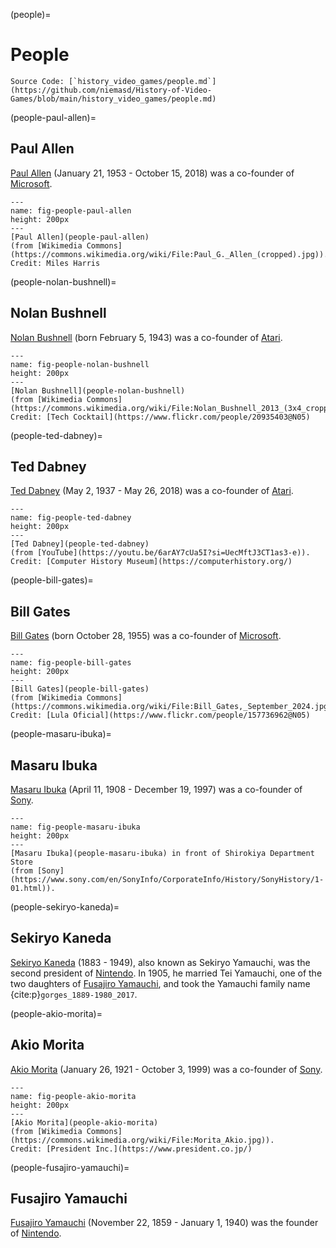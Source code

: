 (people)=
# People

```{note}
Source Code: [`history_video_games/people.md`](https://github.com/niemasd/History-of-Video-Games/blob/main/history_video_games/people.md)
```

(people-paul-allen)=
## Paul Allen
[Paul Allen](people-paul-allen) (January 21, 1953 - October 15, 2018) was a co-founder of [Microsoft](consoles-microsoft).

```{figure} ../images/people/paul-allen.jpg
---
name: fig-people-paul-allen
height: 200px
---
[Paul Allen](people-paul-allen)
(from [Wikimedia Commons](https://commons.wikimedia.org/wiki/File:Paul_G._Allen_(cropped).jpg)).
Credit: Miles Harris
```

(people-nolan-bushnell)=
## Nolan Bushnell
[Nolan Bushnell](people-nolan-bushnell) (born February 5, 1943) was a co-founder of [Atari](consoles-atari).

```{figure} ../images/people/nolan-bushnell.jpg
---
name: fig-people-nolan-bushnell
height: 200px
---
[Nolan Bushnell](people-nolan-bushnell)
(from [Wikimedia Commons](https://commons.wikimedia.org/wiki/File:Nolan_Bushnell_2013_(3x4_cropped).jpg)).
Credit: [Tech Cocktail](https://www.flickr.com/people/20935403@N05)
```

(people-ted-dabney)=
## Ted Dabney
[Ted Dabney](people-ted-dabney) (May 2, 1937 - May 26, 2018) was a co-founder of [Atari](consoles-atari).

```{figure} ../images/people/ted-dabney.jpg
---
name: fig-people-ted-dabney
height: 200px
---
[Ted Dabney](people-ted-dabney)
(from [YouTube](https://youtu.be/6arAY7cUa5I?si=UecMftJ3CT1as3-e)).
Credit: [Computer History Museum](https://computerhistory.org/)
```

(people-bill-gates)=
## Bill Gates
[Bill Gates](people-bill-gates) (born October 28, 1955) was a co-founder of [Microsoft](consoles-microsoft).

```{figure} ../images/people/bill-gates.jpg
---
name: fig-people-bill-gates
height: 200px
---
[Bill Gates](people-bill-gates)
(from [Wikimedia Commons](https://commons.wikimedia.org/wiki/File:Bill_Gates,_September_2024.jpg)).
Credit: [Lula Oficial](https://www.flickr.com/people/157736962@N05)
```

(people-masaru-ibuka)=
## Masaru Ibuka
[Masaru Ibuka](people-masaru-ibuka) (April 11, 1908 - December 19, 1997) was a co-founder of [Sony](consoles-sony).

```{figure} ../images/people/masaru-ibuka.jpg
---
name: fig-people-masaru-ibuka
height: 200px
---
[Masaru Ibuka](people-masaru-ibuka) in front of Shirokiya Department Store
(from [Sony](https://www.sony.com/en/SonyInfo/CorporateInfo/History/SonyHistory/1-01.html)).
```

(people-sekiryo-kaneda)=
## Sekiryo Kaneda
[Sekiryo Kaneda](people-sekiryo-kaneda) (1883 - 1949), also known as Sekiryo Yamauchi,
was the second president of [Nintendo](consoles-nintendo).
In 1905, he married Tei Yamauchi, one of the two daughters of [Fusajiro Yamauchi](people-fusajiro-yamauchi),
and took the Yamauchi family name {cite:p}`gorges_1889-1980_2017`.

(people-akio-morita)=
## Akio Morita
[Akio Morita](people-akio-morita) (January 26, 1921 - October 3, 1999) was a co-founder of [Sony](consoles-sony).

```{figure} ../images/people/akio-morita.jpg
---
name: fig-people-akio-morita
height: 200px
---
[Akio Morita](people-akio-morita)
(from [Wikimedia Commons](https://commons.wikimedia.org/wiki/File:Morita_Akio.jpg)).
Credit: [President Inc.](https://www.president.co.jp/)
```

(people-fusajiro-yamauchi)=
## Fusajiro Yamauchi
[Fusajiro Yamauchi](people-fusajiro-yamauchi) (November 22, 1859 - January 1, 1940) was the founder of [Nintendo](consoles-nintendo).
